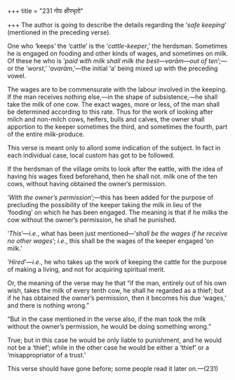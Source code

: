 +++
title = "231 गोपः क्षीरभृतो"

+++
The author is going to describe the details regarding the ‘*safe
keeping*’ (mentioned in the preceding verse).

One who ‘keeps’ the ‘cattle’ is the ‘*cattle-keeper*,’ the herdsman.
Sometimes he is engaged on fooding and other kinds of wages, and
sometimes on milk. Of these he who is ‘*paid with milk shall milk the
best*—*varām*—*out of ten*’;—or the ‘*worst*,’ ‘*avarām*,’—the initial
‘a’ being mixed up with the preceding vowel.

The wages are to be commensurate with the labour involved in the
keeping. If the man receives nothing else,—in the shape of
subsistence,—he shall take the milk of one cow. The exact wages, more or
less, of the man shall be determined according to this rate. Thus for
the work of looking after milch and non-milch cows, heifers, bulls and
calves, the owner shall apportion to the keeper sometimes the third, and
sometimes the fourth, part of the entire milk-produce.

This verse is meant only to alîord some indication of the subject. In
fact in each individual case, local custom has got to be followed.

If the herdsman of the village omits to look after the eattle, with the
idea of having his wages fixed beforehand, then he shall not. milk one
of the ten cows, without having obtained the owner’s permission.

‘*With the owner’s permission*’;—this has been added for the purpose of
precluding the possibility of the keeper taking the milk in lieu of the
‘fooding’ on which he has been engaged. The meaning is that if he milks
the cow without the owner’s permission, he shall he punished.

‘*This*’—*i.e*., what has been just mentioned—‘*shall be the wages if he
receive no other wages*’; *i.e*., this shall be the wages of the keeper
engaged ‘on milk.’

‘*Hired*’—*i.e*., he who takes up the work of keeping the cattle for the
purpose of making a living, and not for acquiring spiritual merit.

Or, the meaning of the verse may he that “if the man, entirely out of
his own wish, takes the milk of every tenth cow, he shall he regarded as
a thief; but if he has obtained the owner’s permission, then it becomes
his due ‘wages,’ and there is nothing wrong.”

“But in the case mentioned in the verse also, if the man took the milk
without the owner’s permission, he would be doing something wrong.”

True; but in this case he would be only liable to punishment, and he
would not be a ‘thief’; while in the other case he would be either a
‘thief’ or a ‘misappropriator of a trust.’

This verse should have gone before; some people read it later on.—(231)


